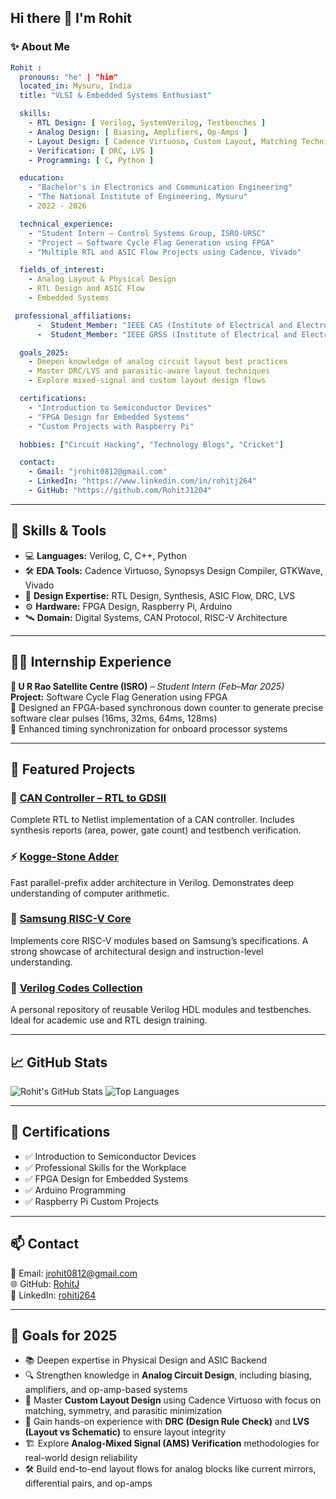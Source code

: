 ## Hi there 👋 I'm Rohit 

<!--
**Rohit-Jagadeesha/Rohit-Jagadeesha** is a ✨ _special_ ✨ repository because its `README.md` (this file) appears on your GitHub profile.

Here are some ideas to get you started:

- 🔭 I’m currently working on ...
- 🌱 I’m currently learning ...
- 👯 I’m looking to collaborate on ...
- 🤔 I’m looking for help with ...
- 💬 Ask me about ...
- 📫 How to reach me: ...
- 😄 Pronouns: ...
- ⚡ Fun fact: ...
[![LinkedIn](https://img.shields.io/badge/-LinkedIn-blue?style=flat-square&logo=linkedin&link=https://linkedin.com/in/rohitj264)](https://linkedin.com/in/rohitj264)
[![GitHub](https://img.shields.io/badge/-GitHub-black?style=flat-square&logo=github&link=https://github.com/RohitJ1204)](https://github.com/Rohit-Jagadeesha)
-->

### ✨ About Me

```yaml
Rohit :
  pronouns: "he" | "him"
  located_in: Mysuru, India
  title: "VLSI & Embedded Systems Enthusiast"

  skills:
    - RTL Design: [ Verilog, SystemVerilog, Testbenches ]
    - Analog Design: [ Biasing, Amplifiers, Op-Amps ]
    - Layout Design: [ Cadence Virtuoso, Custom Layout, Matching Techniques ]
    - Verification: [ DRC, LVS ]
    - Programming: [ C, Python ]

  education:
    - "Bachelor's in Electronics and Communication Engineering"
    - "The National Institute of Engineering, Mysuru"
    - 2022 - 2026

  technical_experience:
    - "Student Intern – Control Systems Group, ISRO-URSC"
    - "Project – Software Cycle Flag Generation using FPGA"
    - "Multiple RTL and ASIC Flow Projects using Cadence, Vivado"

  fields_of_interest:
    - Analog Layout & Physical Design
    - RTL Design and ASIC Flow
    - Embedded Systems

 professional_affiliations:
      -  Student_Member: "IEEE CAS (Institute of Electrical and Electronics Engineers Circuit And Sysytem)"
      -  Student_Member: "IEEE GRSS (Institute of Electrical and Electronics Engineers Geoscience and Remote Sensing Society)"

  goals_2025:
    - Deepen knowledge of analog circuit layout best practices
    - Master DRC/LVS and parasitic-aware layout techniques
    - Explore mixed-signal and custom layout design flows

  certifications:
    - "Introduction to Semiconductor Devices"
    - "FPGA Design for Embedded Systems"
    - "Custom Projects with Raspberry Pi"

  hobbies: ["Circuit Hacking", "Technology Blogs", "Cricket"]

  contact:
    - Gmail: "jrohit0812@gmail.com"
    - LinkedIn: "https://www.linkedin.com/in/rohitj264"
    - GitHub: "https://github.com/RohitJ1204"
```

---


## 🔧 Skills & Tools

- 💻 **Languages:** Verilog, C, C++, Python
- 🛠️ **EDA Tools:** Cadence Virtuoso, Synopsys Design Compiler, GTKWave, Vivado
- 📐 **Design Expertise:** RTL Design, Synthesis, ASIC Flow, DRC, LVS
- ⚙️ **Hardware:** FPGA Design, Raspberry Pi, Arduino
- 🛰️ **Domain:** Digital Systems, CAN Protocol, RISC-V Architecture

---

## 👨‍💻 Internship Experience

**🚀 U R Rao Satellite Centre (ISRO)** – *Student Intern (Feb–Mar 2025)*  
**Project:** Software Cycle Flag Generation using FPGA  
🔹 Designed an FPGA-based synchronous down counter to generate precise software clear pulses (16ms, 32ms, 64ms, 128ms)  
🔹 Enhanced timing synchronization for onboard processor systems  

---

## 📂 Featured Projects

### 🔧 [CAN Controller – RTL to GDSII](https://github.com/Rohit-Jagadeesha/CAN-Controller-RTL-to-GDSII)
Complete RTL to Netlist implementation of a CAN controller. Includes synthesis reports (area, power, gate count) and testbench verification.

### ⚡ [Kogge-Stone Adder](https://github.com/Rohit-Jagadeesha/Kogge-Stone-adder)
Fast parallel-prefix adder architecture in Verilog. Demonstrates deep understanding of computer arithmetic.

### 🧠 [Samsung RISC-V Core](https://github.com/Rohit-Jagadeesha/samsung-riscv)
Implements core RISC-V modules based on Samsung’s specifications. A strong showcase of architectural design and instruction-level understanding.

### 📘 [Verilog Codes Collection](https://github.com/Rohit-Jagadeesha/Verilog-Codes)
A personal repository of reusable Verilog HDL modules and testbenches. Ideal for academic use and RTL design training.

---

## 📈 GitHub Stats

![Rohit's GitHub Stats](https://github-readme-stats.vercel.app/api?username=Rohit-Jagadeesha&show_icons=true&theme=radical)
![Top Languages](https://github-readme-stats.vercel.app/api/top-langs/?username=Rohit-Jagadeesha&layout=compact&theme=radical)

---

## 🏅 Certifications

- ✅ Introduction to Semiconductor Devices
- ✅ Professional Skills for the Workplace
- ✅ FPGA Design for Embedded Systems
- ✅ Arduino Programming
- ✅ Raspberry Pi Custom Projects

---

## 📫 Contact

📧 Email: jrohit0812@gmail.com  
🌐 GitHub: [RohitJ](https://github.com/Rohit-Jagadeesha)  
🔗 LinkedIn: [rohitj264](https://linkedin.com/in/rohitj264)

---

## 🌱 Goals for 2025

- 📚 Deepen expertise in Physical Design and ASIC Backend
- 🔍 Strengthen knowledge in **Analog Circuit Design**, including biasing, amplifiers, and op-amp-based systems
- 🧠 Master **Custom Layout Design** using Cadence Virtuoso with focus on matching, symmetry, and parasitic minimization
- 🧪 Gain hands-on experience with **DRC (Design Rule Check)** and **LVS (Layout vs Schematic)** to ensure layout integrity
- 🏗️ Explore **Analog-Mixed Signal (AMS) Verification** methodologies for real-world design reliability
- 🛠️ Build end-to-end layout flows for analog blocks like current mirrors, differential pairs, and op-amps



